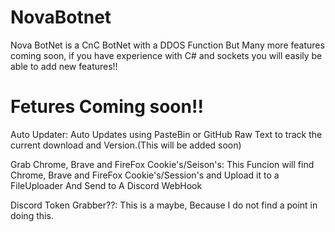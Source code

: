 # NovaBotnet
Nova BotNet is a CnC BotNet with a DDOS Function But Many more features coming soon, if you have experience with C# and sockets you will easily be able to add new features!!




# Fetures Coming soon!!

Auto Updater: Auto Updates using PasteBin or GitHub Raw Text to track the current download and Version.(This will be added soon)

Grab Chrome, Brave and FireFox Cookie's/Seison's: This Funcion will find Chrome, Brave and FireFox Cookie's/Session's and Upload it to a FileUploader And Send to A Discord WebHook

Discord Token Grabber??: This is a maybe, Because I do not find a point in doing this.
